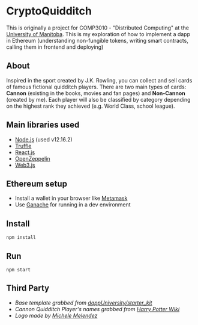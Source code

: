 # CryptoQuidditch
This is originally a project for COMP3010 - "Distributed Computing" at the [University of Manitoba](https://www.sci.umanitoba.ca/cs/). This is my exploration of how to implement a dapp in Ethereum (understanding non-fungible tokens, writing smart contracts, calling them in frontend and deploying)

## About
Inspired in the sport created by J.K. Rowling, you can collect and sell cards of famous fictional quidditch players. There are two main types of cards: **Cannon** (existing in the books, movies and fan pages) and **Non-Cannon** (created by me). Each player will also be classified by category depending on the highest rank they achieved (e.g. World Class, school league).

## Main libraries used
- [Node.js](https://nodejs.org/en/) (used v12.16.2)
- [Truffle](https://github.com/trufflesuite/truffle)
- [React.js](https://reactjs.org/)
- [OpenZeppelin](https://github.com/OpenZeppelin/openzeppelin-contracts)
- [Web3.js](https://web3js.readthedocs.io/en/v1.2.9/index.html)

## Ethereum setup
- Install a wallet in your browser like [Metamask](https://metamask.io/)
- Use [Ganache](https://www.trufflesuite.com/ganache) for running in a dev environment

## Install
```
npm install
```
## Run
```
npm start
```

## Third Party
- *Base template grabbed from [dappUniversity/starter_kit](https://github.com/dappuniversity/starter_kit)*
- *Cannon Quidditch Player's names grabbed from [Harry Potter Wiki](https://harrypotter.fandom.com/wiki/Quidditch)*
- *Logo made by [Michele Melendez](https://melenmiart.wixsite.com/website)*
